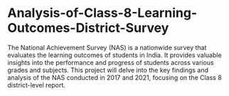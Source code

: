 # Analysis-of-Class-8-Learning-Outcomes-District-Survey
The National Achievement Survey (NAS) is a nationwide survey that evaluates the learning outcomes of students in India. It provides valuable insights into the performance and progress of students across various grades and subjects. This project will delve into the key findings and analysis of the NAS conducted in 2017 and 2021, focusing on the Class 8 district-level report.
